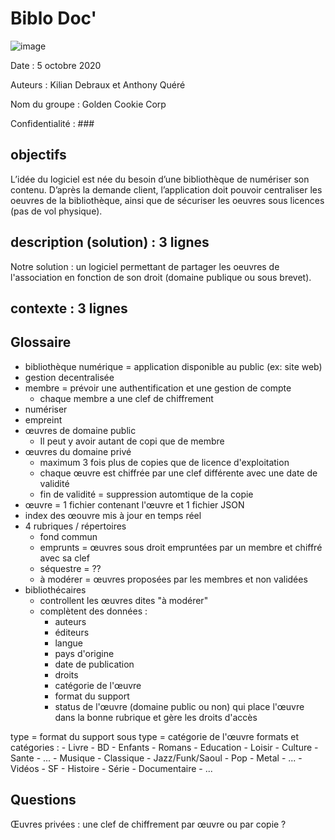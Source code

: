 # Biblo Doc'


![image](https://images.adagio.com/images2/custom_blends/117606.jpg)

Date : 5 octobre 2020 

Auteurs : Kilian Debraux et Anthony Quéré 

Nom du groupe : Golden Cookie Corp 

Confidentialité : ###



## objectifs  
L’idée du logiciel est née du besoin d’une bibliothèque de numériser son contenu. D’après la demande client, l’application  doit pouvoir centraliser les oeuvres de la bibliothèque, ainsi que de sécuriser les oeuvres sous licences (pas de vol physique).

## description (solution) : 3 lignes
Notre solution : un logiciel permettant de partager les oeuvres de l'association en fonction de son droit (domaine publique ou sous brevet). 

## contexte : 3 lignes


## Glossaire
- bibliothèque numérique = application disponible au public (ex: site web)
- gestion decentralisée 
- membre = prévoir une authentification et une gestion de compte
    - chaque membre a une clef de chiffrement
- numériser
- empreint
- œuvres de domaine public
    - Il peut y avoir autant de copi que de membre
- œuvres du domaine privé
    - maximum 3 fois plus de copies que de licence d'exploitation
    - chaque œuvre est chiffrée par une clef différente avec une date de validité
    - fin de validité = suppression automtique de la copie
- œuvre = 1 fichier contenant l'œuvre et 1 fichier JSON
- index des œouvre mis à jour en temps réel
- 4 rubriques / répertoires
    - fond commun
    - emprunts = œuvres sous droit empruntées par un membre et chiffré avec sa clef
    - séquestre = ??
    - à modérer = œuvres proposées par les membres et non validées
- bibliothécaires
    - controllent les œuvres dites "à modérer"
    - complètent des données :
        - auteurs
        - éditeurs
        - langue
        - pays d'origine
        - date de publication
        - droits
        - catégorie de l'œuvre
        - format du support
        - status de l'œuvre (domaine public ou non) qui place l'œuvre dans la bonne rubrique et gère les droits d'accès

type = format du support
sous type = catégorie de l'œuvre
formats et catégories :
    - Livre
        - BD
        - Enfants
        - Romans
        - Education
        - Loisir
        - Culture
        - Sante
        - ...
    - Musique
        - Classique
        - Jazz/Funk/Saoul
        - Pop
        - Metal
        - ...
    - Vidéos
        - SF
        - Histoire
        - Série
        - Documentaire
        - ...




    
## Questions
Œuvres privées : une clef de chiffrement par œuvre ou par copie ?
